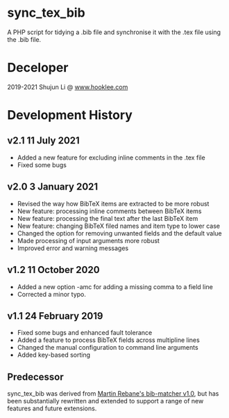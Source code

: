 # sync_tex_bib
A PHP script for tidying a .bib file and synchronise it with the .tex file using the .bib file.

Deceloper
=======

2019-2021 Shujun Li @ www.hooklee.com

Development History
=======

v2.1 11 July 2021
----

* Added a new feature for excluding inline comments in the .tex file
* Fixed some bugs

v2.0 3 January 2021
----

* Revised the way how BibTeX items are extracted to be more robust
* New feature: processing inline comments between BibTeX items
* New feature: processing the final text after the last BibTeX item
* New feature: changing BibTeX filed names and item type to lower case
* Changed the option for removing unwanted fields and the default value
* Made processing of input arguments more robust
* Improved error and warning messages

v1.2 11 October 2020
----

* Added a new option -amc for adding a missing comma to a field line
* Corrected a minor typo.

v1.1 24 February 2019
----

* Fixed some bugs and enhanced fault tolerance
* Added a feature to process BibTeX fields across multipline lines
* Changed the manual configuration to command line arguments
* Added key-based sorting

Predecessor
----

sync_tex_bib was derived from [Martin Rebane's bib-matcher v1.0](https://github.com/martinrebane/bib-matcher), but has been substantially rewritten and extended to support a range of new features and future extensions.
